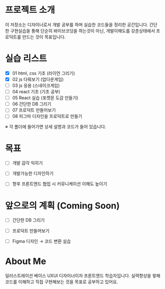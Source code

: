 # 프로젝트 소개
이 저장소는 디자이너로서 개발 공부를 하며 실습한 코드들을 정리한 공간입니다.
간단한 구현실습을 통해 단순히 바이브코딩을 하는것이 아닌, 개발이해도를 갖춘상태에서 프로덕트를 만드는 것이 목표입니다.


# 실습 리스트
- [x] 01	html, css 기초 (라이언 그리기)
- [x] 02	js 다뤄보기 (업다운게임)
- [ ] 03	js 응용 (스네이크게임)
- [ ] 04  react 기초 (기초 공부)
- [ ] 05  React 실습 (포켓몬 도감 만들기)
- [ ] 06  간단한 DB 그리기
- [ ] 07  프로덕트 만들어보기
- [ ] 08  피그마 디자인을 프로덕트로 만들기

※ 각 폴더에 들어가면 상세 설명과 코드가 들어 있습니다.


# 목표
- [ ] 개발 감각 익히기
- [ ] 개발가능한 디자인하기
- [ ] 향후 프론트엔드 협업 시 커뮤니케이션 이해도 높이기


# 앞으로의 계획 (Coming Soon)
- [ ] 간단한 DB 그리기
- [ ] 프로덕트 만들어보기
- [ ] Figma 디자인 → 코드 변환 실습


# About Me
일러스트레이션 베이스 UXUI 디자이너이자 프론트엔드 학습자입니다.
실력향상을 윟해 코드를 이해하고 직접 구현해보는 것을 목표로 공부하고 있어요.
